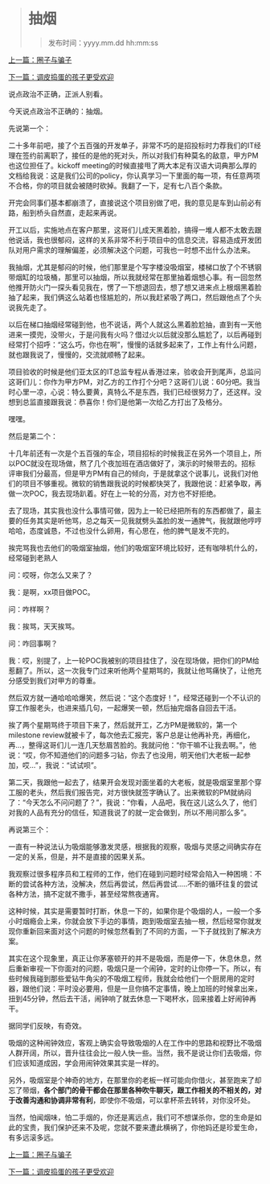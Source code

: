 ># 抽烟
>
>>发布时间：yyyy.mm.dd hh:mm:ss

[上一篇：圈子与骗子](https://t.zsxq.com/6aaIeAM)

[下一篇：调皮捣蛋的孩子更受欢迎](https://t.zsxq.com/NzrbMN7)

说点政治不正确，正派人别看。

今天说点政治不正确的：抽烟。

先说第一个：

二十多年前吧，接了个五百强的开发单子，非常不巧的是招投标时力荐我们的IT经理在签约前离职了，接任的是他的死对头，所以对我们有种莫名的敌意，甲方PM也这位担任了。kickoff meeting的时候直接甩了两大本足有汉语大词典那么厚的文档给我说：这是我们公司的policy，你认真学习一下里面的每一项，有任意两项不合格，你的项目就会被随时砍掉。我翻了一下，足有七八百个条款。

开完会同事们基本都崩溃了，直接说这个项目别做了吧，我的意见是车到山前必有路，船到桥头自然直，走起来再说。

开工以后，实施地点在客户那里，这哥们儿成天黑着脸，搞得一堆人都不太敢去跟他说话，我也很郁闷，这样的关系非常不利于项目中的信息交流，容易造成开发团队对用户需求的理解偏差，必须解决这个问题，可我也一时想不出什么办法来。

我抽烟，尤其是郁闷的时候，他们那里是个写字楼没吸烟室，楼梯口放了个不锈钢带烟缸的垃圾桶，那里可以抽烟，所以我就经常在那里抽着烟想心事。有一回忽然他推开防火门一探头看见我在，愣了一下想退回去，想了想又进来点上根烟黑着脸抽了起来，我们俩这么站着也怪尴尬的，所以我赶紧吸了两口，然后跟他点了个头说我先走了。

以后在梯口抽烟经常碰到他，也不说话，两个人就这么黑着脸尬抽，直到有一天他进来一摸兜，没带火，于是问我有火吗？借过火以后就没那么尴尬了，以后再碰到经常打个招呼：“这么巧，你也在啊”，慢慢的话就多起来了，工作上有什么问题，就也跟我说了，慢慢的，交流就顺畅了起来。

项目验收的时候是他们亚太区的IT总监专程从香港过来，验收会开到尾声，总监问这哥们儿：你作为甲方PM，对乙方的工作打个分吧？这哥们儿说：60分吧。我当时心里一凉，心说：特么要黄，真特么不是东西，我们已经很努力了，还这样。没想到总监直接跟我说：恭喜你！你们是他第一次给乙方打出了及格分。

嘿嘿。

然后是第二个：

十几年前还有一次是个五百强的车企，项目招标的时候我正在另外一个项目上，所以POC就没在现场做，熬了几个夜加班在酒店做好了，演示的时候带去的。招标评审我们分最高，但是甲方PM有自己的倾向，于是就拿这个说事儿，说我们对他们的项目不够重视。微软的销售跟我说的时候都快哭了，我跟他说：赶紧争取，再做一次POC，我去现场趴着。好在上一轮的分高，对方也不好拒绝。

去了现场，其实我也没什么事情可做，因为上一轮已经把所有的东西都做了，最主要的任务其实是听他骂，总之每天一见我就劈头盖脸的发一通脾气，我就跟他哼哼哈哈，态度诚恳，不过也没什么卵用，有心思在，他的脾气是发不完的。

挨完骂我也去他们的吸烟室抽烟，他们的吸烟室环境比较好，还有咖啡机什么的，经常碰到老熟人

问：哎呀，你怎么又来了？

我：是啊，xx项目做POC。

问：咋样啊？

我：挨骂，天天挨骂。

问：咋回事啊？

我：哎，别提了，上一轮POC我被别的项目挂住了，没在现场做，把你们的PM给惹翻了。所以，这一次我专门过来听他两个星期骂的，我就让他骂痛快了，让他充分感受到我们对甲方的尊重。

然后双方就一通哈哈哈爆笑，然后说：“这个态度好！”，经常还碰到一个不认识的穿工作服老头，也进来插几句，一起爆笑一顿，然后抽完烟各自回去干活。

挨了两个星期骂终于项目下来了，然后就开工，乙方PM是微软的，第一个milestone review就被卡了，每次他去汇报完，客户总是让他再补充，再细化，再...，整得这哥们儿一连几天愁眉苦脸的。我就问他：“你干嘛不让我去啊。”，他说：“哎，你不知道他们的问题多刁钻，你去了也没用，明天他们大老板一起参加，哎...”，我说：“试试呗”。

第二天，我跟他一起去了，结果开会发现对面坐着的大老板，就是吸烟室里那个穿工服的老头，然后我们报告完，对方很快就签字确认了。出来微软的PM就纳闷了：“今天怎么不问问题了？”，我说：“你看，人品吧，我在这儿这么久了，他们对我的人品有充分的信任，知道我说了的就一定会做到，所以不用问那么多”。

再说第三个：

一直有一种说法认为吸烟能够激发灵感，根据我的观察，吸烟与灵感之间确实存在一定的关系，但是，并不是直接的因果关系。

我观察过很多程序员和工程师的工作，他们在碰到问题时经常会陷入一种困境：不断的尝试各种方法，没解决，然后再尝试，然后再尝试.....不断的循环往复的尝试各种方法，搞不定就不撒手，甚至经常熬夜通宵。

这种时候，其实是需要暂时打断，休息一下的，如果你是个吸烟的人，一般一个多小时烟瘾会上来，你就会放下手边的事情，跑到吸烟室去抽一根，然后经常你就发现你重新回来面对这个问题的时候忽然看到了不同的方面，一下子就找到了解决方案。

其实在这个现象里，真正让你茅塞顿开的并不是吸烟，而是停一下，休息休息，然后重新审视一下你面对的问题，吸烟只是一个闹钟，定时的让你停一下。所以，有些时候我碰到那些爱钻牛角尖的不吸烟工程师，我就会给他们一个厨房用的定时器，跟他们说：平时没必要用，但是一旦你搞不定事情，晚上加班的时候拿出来，扭到45分钟，然后去干活，闹钟响了就去休息一下喝杯水，回来接着上好闹钟再干。

据同学们反映，有奇效。

吸烟的这种闹钟效应，客观上确实会导致吸烟的人在工作中的思路和视野比不吸烟人群开阔，所以，晋升往往会比一般人快一些。当然，我不是说让你们去吸烟，你们应该知道成因，学会用闹钟效果其实是一样的。

另外，吸烟室是个神奇的地方，在那里你的老板一样可能向你借火，甚至跑来了却忘了带烟，**各个部门的骨干都会在那里各种吹牛聊天，跟工作相关的不相关的，对于改善沟通和协调非常有利**，即使你不吸烟，可以拿杯茶去转转，对你没坏处。

当然，怕闻烟味，怕二手烟的，你还是离远点，我们可不想谋杀你，您的生命是如此的宝贵，我们保护还来不及呢，您就不要来遭此横祸了，你他妈还是珍爱生命，有多远滚多远。

[上一篇：圈子与骗子](https://t.zsxq.com/6aaIeAM)

[下一篇：调皮捣蛋的孩子更受欢迎](https://t.zsxq.com/NzrbMN7)




















​     











